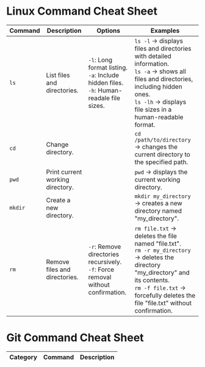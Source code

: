 # **Linux Command Cheat Sheet**
| Command | Description | Options | Examples |
|---------|-------------|---------|----------|
| `ls`    | List files and directories.  | `-l`: Long format listing.<br>`-a`: Include hidden files.<br>`-h`: Human-readale file sizes. | `ls -l` → displays files and directories with detailed information.<br>`ls -a` → shows all files and directories, including hidden ones.<br>`ls -lh` → displays file sizes in a human-readable format. |
| `cd`    | Change directory. |         | `cd /path/to/directory` → changes the current directory to the specified path. |
| `pwd`    | Print current working directory. |         | `pwd` → displays the current working directory. |
| `mkdir`    | Create a new directory. |         | `mkdir my_directory` → creates a new directory named "my_directory". |
| `rm`    | Remove files and directories. | `-r`: Remove directories recursively.<br>`-f`: Force removal without confirmation. | `rm file.txt` → deletes the file named "file.txt".<br>`rm -r my_directory` → deletes the directory "my_directory" and its contents.<br>`rm -f file.txt` → forcefully deletes the file "file.txt" without confirmation. |




# **Git Command Cheat Sheet**
| Category | Command | Description |
|----------|---------|-------------|

